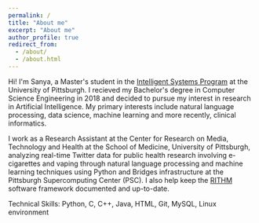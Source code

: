 ```yaml
---
permalink: /
title: "About me"
excerpt: "About me"
author_profile: true
redirect_from: 
  - /about/
  - /about.html
---
```


Hi! I'm Sanya, a Master's student in the [Intelligent Systems Program](http://www.isp.pitt.edu/ "ISP") at the University of Pittsburgh. I recieved my Bachelor's degree in Computer Science Engineering in 2018 and decided to pursue my interest in research in Artificial Intelligence. My primary interests include natural language processing, data science, machine learning and more recently, clinical informatics.

I work as a Research Assistant at the Center for Research on Media, Technology and Health at the School of Medicine, University of Pittsburgh, analyzing real-time Twitter data for public health research involving e-cigarettes and vaping through natural language processing and machine learning techniques using Python and Bridges infrastructure at the Pittsburgh Supercomputing Center (PSC). I also help keep the [RITHM](https://github.com/CRMTH/RITHM "RITHM") software framework documented and up-to-date.

Technical Skills: Python, C, C++, Java, HTML, Git, MySQL, Linux environment
